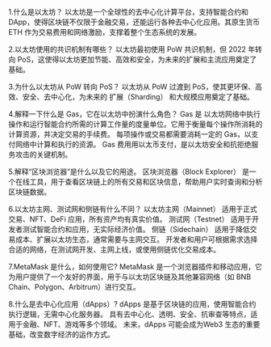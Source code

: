1.什么是以太坊？
以太坊是一个全球性的去中心化计算平台，支持智能合约和DApp，使得区块链不仅限于金融交易，还能运行各种去中心化应用。其原生货币 ETH 作为交易费用和网络激励，支撑着整个生态系统的发展。


2.以太坊使用的共识机制有哪些？
以太坊最初使用 PoW 共识机制，但 2022 年转向 PoS，这使得以太坊更加节能、高效和安全，为未来的扩展和主流应用奠定了基础。

3.为什么以太坊从 PoW 转向 PoS？
以太坊从 PoW 过渡到 PoS，使其更环保、高效、安全、去中心化，为未来的 扩展（Sharding） 和大规模应用奠定了基础。


4.解释一下什么是 Gas，它在以太坊中扮演什么角色？
Gas 是 以太坊网络中执行操作和运行智能合约所需的计算工作量的度量单位。它用于衡量每个操作所消耗的计算资源，并决定交易的手续费。
每项操作或交易都需要消耗一定的 Gas，以支付网络中计算和执行的资源。
Gas 费用用以太币支付，是以太坊安全和抗拒绝服务攻击的关键机制。

5.解释“区块浏览器”是什么以及它的用途。
区块浏览器（Block Explorer） 是一个在线工具，用于查看区块链上的所有交易和区块信息，帮助用户实时查询和分析区块链数据。

6.以太坊主网、测试网和侧链有什么不同？
以太坊主网（Mainnet） 适用于正式交易、NFT、DeFi 应用，所有资产均有真实价值。
测试网（Testnet） 适用于开发者测试智能合约和应用，无实际经济价值。
侧链（Sidechain） 适用于降低交易成本、扩展以太坊生态，通常需要与主网交互。
开发者和用户可根据需求选择合适的网络，在测试网开发、主网上线，或使用侧链优化交易成本。


7.MetaMask 是什么，如何使用它?
MetaMask 是一个浏览器插件和移动应用，它为用户提供了一个友好的界面，用于与以太坊区块链及其他兼容网络（如 BNB Chain、Polygon、Arbitrum）进行交互。

8.什么是去中心化应用（dApps）?
dApps 是基于区块链的应用，使用智能合约执行逻辑，无需中心化服务器。
具有去中心化、透明、安全、抗审查等特点，适用于金融、NFT、游戏等多个领域。
未来，dApps 可能会成为Web3 生态的重要基础，改变数字经济的运作方式。